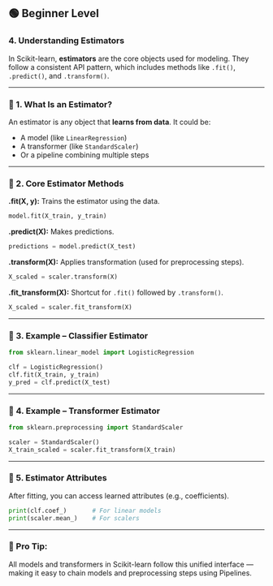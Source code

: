 ## 🟢 Beginner Level

### 4. Understanding Estimators

In Scikit-learn, **estimators** are the core objects used for modeling. They follow a consistent API pattern, which includes methods like `.fit()`, `.predict()`, and `.transform()`.

---

### 📌 1. What Is an Estimator?

An estimator is any object that **learns from data**. It could be:

* A model (like `LinearRegression`)
* A transformer (like `StandardScaler`)
* Or a pipeline combining multiple steps

---

### 📌 2. Core Estimator Methods

**.fit(X, y):** Trains the estimator using the data.

```python
model.fit(X_train, y_train)
```

**.predict(X):** Makes predictions.

```python
predictions = model.predict(X_test)
```

**.transform(X):** Applies transformation (used for preprocessing steps).

```python
X_scaled = scaler.transform(X)
```

**.fit\_transform(X):** Shortcut for `.fit()` followed by `.transform()`.

```python
X_scaled = scaler.fit_transform(X)
```

---

### 📌 3. Example – Classifier Estimator

```python
from sklearn.linear_model import LogisticRegression

clf = LogisticRegression()
clf.fit(X_train, y_train)
y_pred = clf.predict(X_test)
```

---

### 📌 4. Example – Transformer Estimator

```python
from sklearn.preprocessing import StandardScaler

scaler = StandardScaler()
X_train_scaled = scaler.fit_transform(X_train)
```

---

### 📌 5. Estimator Attributes

After fitting, you can access learned attributes (e.g., coefficients).

```python
print(clf.coef_)       # For linear models
print(scaler.mean_)    # For scalers
```

---

### 🧠 Pro Tip:

All models and transformers in Scikit-learn follow this unified interface — making it easy to chain models and preprocessing steps using Pipelines.
